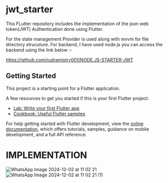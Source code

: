 # jwt_starter

This FLutter repository includes the implementation of the json web token(JWT) Authentication done using Flutter.

For the state management Provider is used along with mvvm for file directory strucuture.
For backend, I have used node.js you can access the backend using the link below :-

https://github.com/rudramistry001/NODE.JS-STARTER-JWT
## Getting Started

This project is a starting point for a Flutter application.

A few resources to get you started if this is your first Flutter project:

- [Lab: Write your first Flutter app](https://docs.flutter.dev/get-started/codelab)
- [Cookbook: Useful Flutter samples](https://docs.flutter.dev/cookbook)

For help getting started with Flutter development, view the
[online documentation](https://docs.flutter.dev/), which offers tutorials,
samples, guidance on mobile development, and a full API reference.


# IMPLEMENTATION

![WhatsApp Image 2024-12-02 at 11 02 21](https://github.com/user-attachments/assets/4b2d0625-0971-4dcd-aa69-e909246e919f)  ![WhatsApp Image 2024-12-02 at 11 02 21 (1)](https://github.com/user-attachments/assets/4245dbbe-74bc-4cd9-b2cc-6c9c2cf10c43)
